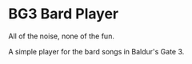 # BG3 Bard Player

All of the noise, none of the fun.

A simple player for the bard songs in Baldur's Gate 3.
